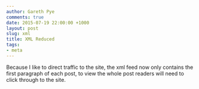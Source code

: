 ```yaml
---
author: Gareth Pye
comments: true
date: 2015-07-19 22:00:00 +1000
layout: post
slug: xml
title: XML Reduced
tags:
- meta
---
```


Because I like to direct traffic to the site, the xml feed now only contains 
the first paragraph of each post, to view the whole post readers will need to 
click through to the site.
